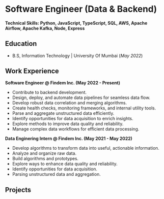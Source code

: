 # Software Engineer (Data & Backend)

#### Technical Skills: Python, JavaScript, TypeScript, SQL, AWS, Apache Airflow, Apache Kafka, Node, Express

## Education
- B.S, Information Technology | University Of Mumbai (_May 2022_)

## Work Experience
**Software Engineer @ Findem Inc. (May 2022 - Present)**
- Contribute to backend development.
- Design, deploy, and automate data pipelines for seamless data flow.
- Develop robust data correlation and merging algorithms.
- Create health checks, monitoring frameworks, and internal utility tools.
- Parse and aggregate unstructured data efficiently.
- Identify opportunities for data acquisition to enrich insights.
- Explore methods to improve data quality and reliability.
- Manage complex data workflows for efficient data processing.

**Data Enginering Intern @ Findem Inc. (May 2021 - May 2022)**
- Develop algorithms to transform data into useful, actionable information.
- Analyze and organize raw data.
- Build algorithms and prototypes.
- Explore ways to enhance data quality and reliability.
- Identify opportunities for data acquisition.
- Parsing unstructured data and aggregation.

## Projects
